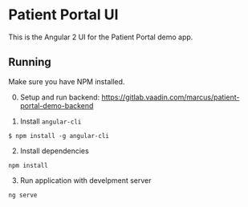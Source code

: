 # Patient Portal UI

This is the Angular 2 UI for the Patient Portal demo app. 

## Running

Make sure you have NPM installed. 

0. Setup and run backend: https://gitlab.vaadin.com/marcus/patient-portal-demo-backend

1. Install `angular-cli`

`$ npm install -g angular-cli`

2. Install dependencies

`npm install`

3. Run application with develpment server

`ng serve`
